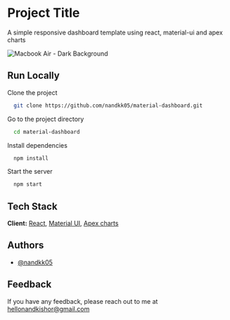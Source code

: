 # Project Title

A simple responsive dashboard template using react, material-ui and apex charts

![Macbook Air - Dark Background](https://user-images.githubusercontent.com/33036554/148695245-a7de3f5f-8ade-46ce-b2ca-ba9f8fc18f64.jpg)

## Run Locally

Clone the project

```bash
  git clone https://github.com/nandkk05/material-dashboard.git
```

Go to the project directory

```bash
  cd material-dashboard
```

Install dependencies

```bash
  npm install
```

Start the server

```bash
  npm start
```

## Tech Stack

**Client:** [React](https://reactjs.org/), [Material UI](https://mui.com/), [Apex charts](https://apexcharts.com/)

## Authors

- [@nandkk05](https://www.github.com/nandkk05)

## Feedback

If you have any feedback, please reach out to me at hellonandkishor@gmail.com
